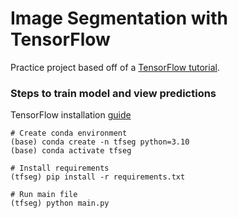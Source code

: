 # Image Segmentation with TensorFlow

Practice project based off of a [TensorFlow tutorial](https://www.tensorflow.org/tutorials/images/segmentation).

### Steps to train model and view predictions

TensorFlow installation [guide](https://www.tensorflow.org/install)

```{bash}
# Create conda environment
(base) conda create -n tfseg python=3.10
(base) conda activate tfseg

# Install requirements
(tfseg) pip install -r requirements.txt

# Run main file
(tfseg) python main.py
```
